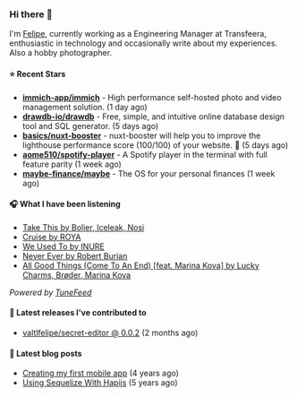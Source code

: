 ### Hi there 👋

I'm [Felipe](https://felipevm.com), currently working as a Engineering Manager at Transfeera, enthusiastic in technology and occasionally write about my experiences. Also a hobby photographer.

#### ⭐ Recent Stars
- **[immich-app/immich](https://github.com/immich-app/immich)** - High performance self-hosted photo and video management solution. (1 day ago)
- **[drawdb-io/drawdb](https://github.com/drawdb-io/drawdb)** - Free, simple, and intuitive online database design tool and SQL generator. (5 days ago)
- **[basics/nuxt-booster](https://github.com/basics/nuxt-booster)** - nuxt-booster will help you to improve the lighthouse performance score (100/100) of your website. 🚀 (5 days ago)
- **[aome510/spotify-player](https://github.com/aome510/spotify-player)** - A Spotify player in the terminal with full feature parity (1 week ago)
- **[maybe-finance/maybe](https://github.com/maybe-finance/maybe)** - The OS for your personal finances (1 week ago)

#### 🎧 What I have been listening
- [Take This by Bolier, Iceleak, Nosi](https://open.spotify.com/track/7cZYBrr4v2oyyvKIynNY9L)
- [Cruise by ROYA](https://open.spotify.com/track/6wmR2TU2ke8vQP5Hv8TsVq)
- [We Used To by INURE](https://open.spotify.com/track/1BIhvoSZzi0MjTo9ZoXfsA)
- [Never Ever by Robert Burian](https://open.spotify.com/track/5w9I2F2fzgqkeQ2xQDMlsz)
- [All Good Things (Come To An End) [feat. Marina Kova] by Lucky Charms, Brøder, Marina Kova](https://open.spotify.com/track/6jYKIrripWfC24Xqav50QT)

_Powered by [TuneFeed](https://tunefeed.app?ref=valtlfelipe-gh-profile)_ 

#### 🚀 Latest releases I've contributed to


- [valtlfelipe/secret-editor @ 0.0.2](https://github.com/valtlfelipe/secret-editor/releases/tag/0.0.2) (2 months ago)

#### 📄 Latest blog posts
- [Creating my first mobile app](https://felipevm.com/posts/creating-my-first-mobile-app/) (4 years ago)
- [Using Sequelize With Hapijs](https://felipevm.com/posts/using-sequelize-with-hapijs/) (5 years ago)

